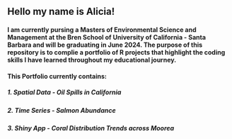 ## Hello my name is Alicia! 
#### I am currently pursing a Masters of Environmental Science and Management at the Bren School of University of California - Santa Barbara and will be graduating in June 2024. The purpose of this repository is to complie a portfolio of R projects that highlight the coding skills I have learned throughout my educational journey.

#### This Portfolio currently contains:
##### 1. Spatial Data - Oil Spills in California 
##### 2. Time Series - Salmon Abundance
##### 3. Shiny App - Coral Distribution Trends across Moorea
